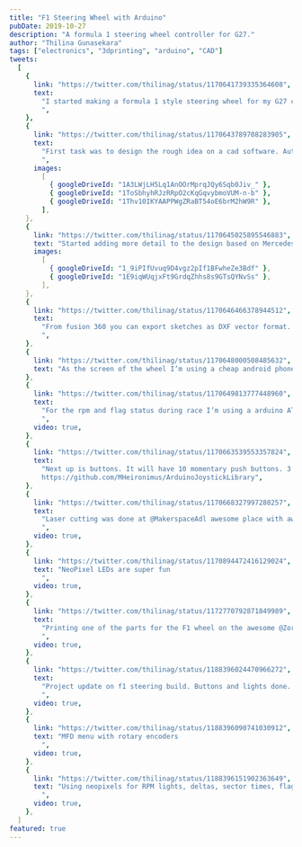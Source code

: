 ```yaml
---
title: "F1 Steering Wheel with Arduino"
pubDate: 2019-10-27
description: "A formula 1 steering wheel controller for G27."
author: "Thilina Gunasekara"
tags: ["electronics", "3dprinting", "arduino", "CAD"]
tweets:
  [
    {
      link: "https://twitter.com/thilinag/status/1170641739335364608",
      text:
        "I started making a formula 1 style steering wheel for my G27 couple of weeks ago. It has been progressing slowly whenever I get some free time. Came across some cool software along the way and wanted to share.  Watch this space.  #F1WheelProject
        ",
    },
    {
      link: "https://twitter.com/thilinag/status/1170643789708283905",
      text:
        "First task was to design the rough idea on a cad software. Autodesk fusion 360 has a free hobbyist license and excellent for the task.
        ",
      images:
        [
          { googleDriveId: "1A3LWjLH5Lq1AnOOrMprqJQy6Sqb0Jiv_" },
          { googleDriveId: "1ToSbhyhRJzRRpO2cKqGqvybmoVUM-n-b" },
          { googleDriveId: "1Thv10IKYAAPPWgZRaBT54oE6brM2hW9R" },
        ],
    },
    {
      link: "https://twitter.com/thilinag/status/1170645025895546883",
      text: "Started adding more detail to the design based on Mercedes F1 wheel and laser cut the design in a 3mm MDF for test fit",
      images:
        [
          { googleDriveId: "1_9iPIfUvuq9D4vgz2pIf1BFwheZe3Bdf" },
          { googleDriveId: "1E9iqWUqjxFt9GrdqZhhs8s9GTsQYNvSs" },
        ],
    },
    {
      link: "https://twitter.com/thilinag/status/1170646466378944512",
      text:
        "From fusion 360 you can export sketches as DXF vector format. Used awesome http://deepnest.io to find the optimal nesting to save material and save time when laser cutting #F1WheelProject
        ",
    },
    {
      link: "https://twitter.com/thilinag/status/1170648000508485632",
      text: "As the screen of the wheel I’m using a cheap android phone. The telemetry data from racing games is provided by simhub. https://github.com/SHWotever/SimHub. If you are doing any sim racing related project this is the best thing ever. #F1WheelProject",
    },
    {
      link: "https://twitter.com/thilinag/status/1170649813777448960",
      text:
        "For the rpm and flag status during race I’m using a arduino ATmega328  nano board. Again the data is provided by simhub.
        ",
      video: true,
    },
    {
      link: "https://twitter.com/thilinag/status/1170663539553357824",
      text:
        "Next up is buttons. It will have 10 momentary push buttons. 3 rotary buttons (rotary come with a push function) and 2 micro leaver switches for shifters. Need to figure out a way to do a button matrix. Building on ATmega32u4 arduino pro micro using
        https://github.com/MHeironimus/ArduinoJoystickLibrary",
    },
    {
      link: "https://twitter.com/thilinag/status/1170668327997280257",
      text:
        "Laser cutting was done at @MakerspaceAdl awesome place with awesome community if you need any laser cutting or 3D printing done.
        ",
      video: true,
    },
    {
      link: "https://twitter.com/thilinag/status/1170894472416129024",
      text: "NeoPixel LEDs are super fun
        ",
      video: true,
    },
    {
      link: "https://twitter.com/thilinag/status/1172770792871849989",
      text:
        "Printing one of the parts for the F1 wheel on the awesome @Zortrax_3D  M300 at @MakerspaceAdl today #F1WheelProject
        ",
      video: true,
    },
    {
      link: "https://twitter.com/thilinag/status/1188396024470966272",
      text:
        "Project update on f1 steering build. Buttons and lights done. Working on quick release mechanism to connect it to the steering base 🏎
        ",
      video: true,
    },
    {
      link: "https://twitter.com/thilinag/status/1188396090741030912",
      text: "MFD menu with rotary encoders
        ",
      video: true,
    },
    {
      link: "https://twitter.com/thilinag/status/1188396151902363649",
      text: "Using neopixels for RPM lights, deltas, sector times, flags etc
        ",
      video: true,
    },
  ]
featured: true
---
```

